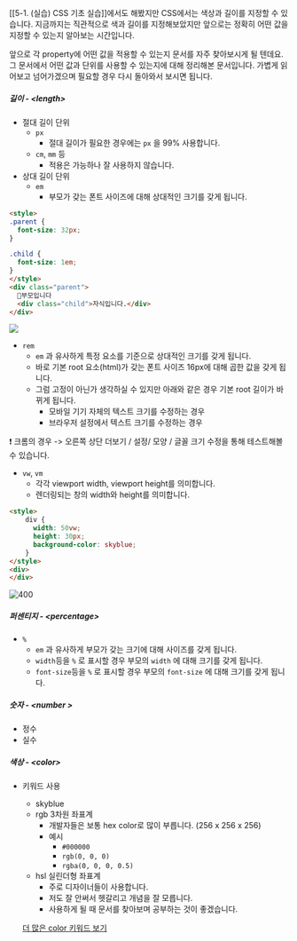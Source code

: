 [[5-1. (실습) CSS 기초 실습]]에서도 해봤지만 CSS에서는 색상과 길이를 지정할 수 있습니다. 지금까지는 직관적으로 색과 길이를 지정해보았지만 앞으로는 정확히 어떤 값을 지정할 수 있는지 알아보는 시간입니다.

앞으로 각 property에 어떤 값을 적용할 수 있는지 문서를 자주 찾아보시게 될 텐데요. 그 문서에서 어떤 값과 단위를 사용할 수 있는지에 대해 정리해본 문서입니다.
가볍게 읽어보고 넘어가겠으며 필요할 경우 다시 돌아와서 보시면 됩니다.

##### 길이 - \<length\>

- 절대 길이 단위
	- `px`
		- 절대 길이가 필요한 경우에는 `px` 을 99% 사용합니다. 
	- `cm`, `mm` 등
		- 적용은 가능하나 잘 사용하지 않습니다.
- 상대 길이 단위
	- `em`
		- 부모가 갖는 폰트 사이즈에 대해 상대적인 크기를 갖게 됩니다.
```html
<style>
.parent {
  font-size: 32px;
}

.child {
  font-size: 1em;
}
</style>
<div class="parent">
  부모입니다
  <div class="child">자식입니다.</div>
</div>
```
![](https://i.imgur.com/rSTn7Ly.png)
- `rem`
	- `em` 과 유사하게 특정 요소를 기준으로 상대적인 크기를 갖게 됩니다.
	- 바로 기본 root 요소(html)가 갖는 폰트 사이즈 16px에 대해 곱한 값을 갖게 됩니다.
	- 그럼 고정이 아닌가 생각하실 수 있지만 아래와 같은 경우 기본 root 길이가 바뀌게 됩니다.
		- 모바일 기기 자체의 텍스트 크기를 수정하는 경우
		- 브라우저 설정에서 텍스트 크기를 수정하는 경우
		
❗️ 크롬의 경우 -> 오른쪽 상단 더보기 / 설정/ 모양 / 글꼴 크기 수정을 통해 테스트해볼 수 있습니다.

- `vw`, `vm`
	- 각각 viewport width, viewport height를 의미합니다.
	- 렌더링되는 창의 width와 height를 의미합니다.
```html
<style>
	div {
	  width: 50vw;
	  height: 30px;
	  background-color: skyblue;
	}
</style>
<div>
</div>
```

![400](https://i.imgur.com/acNbJg9.png)


##### 퍼센티지 - \<percentage\>

- `%`
	- `em` 과 유사하게 부모가 갖는 크기에 대해 사이즈를 갖게 됩니다.
	- `width`등을 `%` 로 표시할 경우 부모의 `width` 에 대해 크기를 갖게 됩니다.
	- `font-size`등을 `%` 로 표시할 경우 부모의 `font-size` 에 대해 크기를 갖게 됩니다.

##### 숫자 - \<number \>

- 정수
- 실수

##### 색상 - \<color>
- 키워드 사용
	- skyblue
	- rgb 3차원 좌표계
		- 개발자들은 보통 hex color로 많이 부릅니다. (256 x 256 x 256)
		- 예시
			- `#000000`
			- `rgb(0, 0, 0)`
			- `rgba(0, 0, 0, 0.5)`
	- hsl 실린더형 좌표계
		- 주로 디자이너들이 사용합니다.
		- 저도 잘 안써서 헷갈리고 개념을 잘 모릅니다.
		- 사용하게 될 때 문서를 찾아보며 공부하는 것이 좋겠습니다.
	
	[더 많은 color 키워드 보기](https://developer.mozilla.org/ko/docs/Web/CSS/color_value)
 

 
